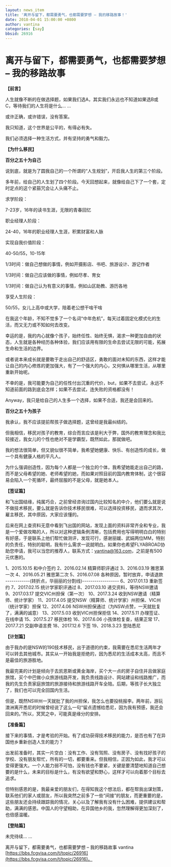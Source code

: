 ```yaml
---
layout: news_item
title: '离开与留下，都需要勇气，也都需要梦想 – 我的移路故事！'
date: 2018-04-01 15:00:00 +0800
author: vantina
categories: [say]
bbsid: 26916
---
```


# 离开与留下，都需要勇气，也都需要梦想 – 我的移路故事

**【前言】**

人生就像不断的在做选择题，如果我们选A，其实我们永远也不知道如果选B或C，等待我们的人生将是什么… …

或许正确，或许错误，没有答案。

我只知道，这个世界是公平的，有得必有失。

我们必须选择一种生活方式，并有坚持的勇气和毅力。

**【为什么移民】**

**百分之五十为自己**

说到底，就是为了圆我自己的一个所谓的“人生规划”，开启我人生的第三个阶段。

多年前，给自己的人生划了四个阶段。今天回想起来，就像给自己下了一个套，定时定点的这个紧箍咒会让人头痛不止。

求学阶段：

7-23岁，16年的读书生涯，无限的青春回忆

职业经理人阶段：

24-40，16年的职业经理人生涯，积累财富和人脉

实现自我价值阶段：

40-50/55，10-15年

1/3时间：做自己想做的事情，例如开摄影店、书吧、旅游设计、游记作者

1/3时间：做自己应该做的事情，例如尽孝、育女

1/3时间：做自己认为有意义的事情，例如山区助教、游历各地

享受人生阶段：

50/55，女儿上高中或大学，陪着老公想干啥干啥

在我这个年龄，不知不觉多了一个名词“中年危机”，每天过着固定化模式化的生活，而又无力或不知如何去改变。

幸运的是，我的内心就像个孩子，始终任性、始终无惧，渴求一种更加自由的状态，人生就是各种经历各种体验，我们应该用有限的生命去尝试无限的可能，拓展生命和生活的边界。

或者说本来成长就是要敢于走出自己的舒适区，勇敢的面对未知的东西，这样才能让自己的内心修炼的更加强大，有了一个强大的内心，又何惧从哪里生活，从哪里重新开始呢。

不幸的是，我可能要为自己的任性付出沉重的代价，but，如果不去尝试，永远不知道前面的路到底会怎样；如果不去尝试，连失败的资格都没有！

Anyway，我只是给自己的人生多一个选择，如果不合适，我还是会回来的。

**百分之五十为孩子**

我承认，我不应该提前帮孩子做选择题，这曾经是我最纠结的。

但我相信，移民对孩子的教育，综合而言应该是利大于弊，国外的教育理念和我比较接近，我女儿的个性也绝对不是学霸型，既然如此，那就做吧。

我的想法很简单，但又貌似很不简单，我希望她健康、快乐、有创造性的成长，做一个具有健康人格的平凡人。

为什么强调创造性，因为每个人都是一个独立的个体，我希望她能走出自己的路，而不是父母希望的她、老师希望的她，而如果对照目前的国内教育体制，这个很容易会陷入一个死循环，最终屈服的不是父母，就是她本人。

**【签证篇】**

和飞出国结缘，纯属巧合，之前曾经咨询过国内比较知名的中介，他们要么就是说不做技术移民，要么就是告诉你技术移民很难，可以选择投资移民，退而求其次，雇主移民，其中原因，大家应该懂的。

后来在网上查资料无意中看到飞出国的网站，发现上面的资料非常齐全和专业，我是一个爱做攻略的人，所以对这种逻辑条例清晰，包括费用也写得明明白白的特别有好感，于是联系上他们帮忙做测评，发现可行，感谢丽媛、武娟两位MM，特别的负责任，特别的聪明，我有什么需求一说就明白。如果你也希望FLYABROAD协助您申请，我可以当您的推荐人，联系方式：vantina@163.com，之前是有500元优惠的。

1、2015.10.15 和中介签约
2、2016.02.14 精算师职评通过
3、2016.03.19 雅思第一次
4、2016.05.21 雅思第二次
5、2016.07.08 各种原因，暂时放弃，申请退款
------------(转折点，华丽丽的分割线)------------------
6、2017.01.13 重新签约
7、2017.02.15 统计学家职评通过
8、2017.03.10 递交资料，等待NSW邀请
9、2017.03.17 提交VIC州担保（第一次）
10、2017.3.24 收到NSW邀请（精算师、统计学家）
11、2017.4.05 提交NSW（精算师、统计学家）州担保、VIC州（统计学家）担保
12、2017.4.06 NSW州担保通过（为NSW点赞，一天就批复了，满满的诚意）
13、2017.5.03 收到VIC州担保拒信
14、2017.5.11 办理签证、在线申请
15、2017.5.27 移民体检
16、2017.6.06 小孩体检复查，结果正常
17、2017.7.21 交副申语言费
18、2017.12.6 下签
19、2018.3.23 登陆悉尼

**【计划篇】**

由于我办的是NSW的190技术移民，出于道德的约束，我需要在悉尼生活两年才可以转去其他城市。其实从一开始我是拒绝的，因为悉尼的生活成本太高，而且不是最佳的旅游胜地。

我最完美的计划是倾向于去凯恩斯或黄金海岸，买个大一点的房子自住并且做家庭旅馆，买个中巴做小众旅游线路开发，我负责线路设计、网站建设和线路推广，而我的先生负责家庭旅馆的旅游接待和旅游线路开车全陪。后期，等孩子长大独立了，我们也可以完全回国内生活。

但是，既然NSW州一天就批了我的州担保，我怎么也要投桃报李。两年前，游玩澳洲离开悉尼的时候曾经说了这么一句“留点遗憾给悉尼，因为我有预感，我还会回来的。”所以，冥冥之中，可能真是缘分的安排。

**【准备篇】**

接下来的事情，才是考验的开始。有了成功获得技术移民的能力，是否也有了在异国他乡重新创造人生的能力？

出发前准备时，其实一片空白：没有工作、没有驾照、没有房子、没有找好孩子的学校、没有朋友帮忙，所有的一切，都要重来。但我相信，正因为如此，我才可以变得更强大。一个人能力弱不可怕，没有钱也不要紧，关键是要清楚地知道自己想要的是什么，未来的目标是什么，有没有欲望和野心，这样才可以向着那个目标去追求。

但特别感恩的是，我最亲爱的朋友们，在得知我这个想法后，都在帮我出谋划策，联系他们的家人或朋友，所以我突然之前多了一些“间接”的朋友，而更重要的是，这些朋友还会持续跟踪我的情况，关心以及了解我有没有什么困难，提供建议和帮助，满满的感恩。中国人的守望相助，在异国他乡的我，忽然理解得更加深刻了，也倍感温暖。

**【登陆篇】**

未完待续… …

离开与留下，都需要勇气，也都需要梦想 – 我的移路故事 vantina [https://bbs.fcgvisa.com/t/topic/26916](https://bbs.fcgvisa.com/t/topic/26916)。